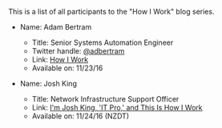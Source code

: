This is a list of all participants to the "How I Work" blog series.

- Name: Adam Bertram
  - Title: Senior Systems Automation Engineer
  - Twitter handle: [@adbertram](https://twitter.com/adbertram)
  - Link: [How I Work](http://www.adamtheautomator.com/__trashed/)
  - Available on: 11/23/16

- Name: Josh King
  - Title: Network Infrastructure Support Officer
  - Link: [I'm Josh King, 'IT Pro,' and This Is How I Work](http://king.geek.nz/2016/11/24/how-i-work/)
  - Available on: 11/24/16 (NZDT)
